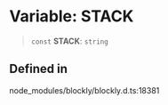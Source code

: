 # Variable: STACK

> `const` **STACK**: `string`

## Defined in

node_modules/blockly/blockly.d.ts:18381
